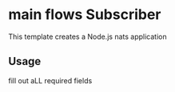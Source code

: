 # main flows Subscriber

This template creates a Node.js nats application

## Usage

fill out aLL required fields
